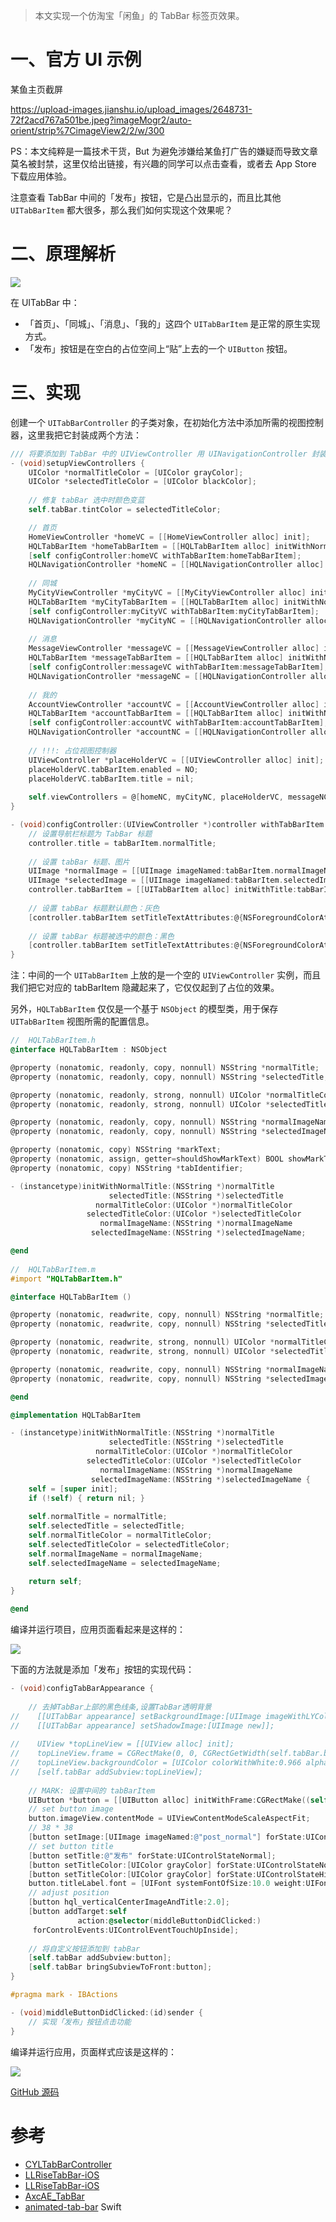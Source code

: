 > 本文实现一个仿淘宝「闲鱼」的 TabBar 标签页效果。

# 一、官方 UI 示例

某鱼主页截屏

<https://upload-images.jianshu.io/upload_images/2648731-72f2acd767a501be.jpeg?imageMogr2/auto-orient/strip%7CimageView2/2/w/300>

PS：本文纯粹是一篇技术干货，But 为避免涉嫌给某鱼打广告的嫌疑而导致文章莫名被封禁，这里仅给出链接，有兴趣的同学可以点击查看，或者去 App Store 下载应用体验。

注意查看 TabBar 中间的「发布」按钮，它是凸出显示的，而且比其他 `UITabBarItem` 都大很多，那么我们如何实现这个效果呢？

# 二、原理解析

![](https://upload-images.jianshu.io/upload_images/2648731-4928e573deb0b7ae.png?imageMogr2/auto-orient/strip%7CimageView2/2/w/300)

在 UITabBar 中：

* 「首页」、「同城」、「消息」、「我的」这四个 `UITabBarItem` 是正常的原生实现方式。
* 「发布」按钮是在空白的占位空间上“贴”上去的一个 `UIButton` 按钮。

# 三、实现

创建一个 `UITabBarController` 的子类对象，在初始化方法中添加所需的视图控制器，这里我把它封装成两个方法：

```objectivec
/// 将要添加到 TabBar 中的 UIViewController 用 UINavigationController 封装后再添加
- (void)setupViewControllers {
    UIColor *normalTitleColor = [UIColor grayColor];
    UIColor *selectedTitleColor = [UIColor blackColor];
    
    // 修复 tabBar 选中时颜色变蓝
    self.tabBar.tintColor = selectedTitleColor;

    // 首页
    HomeViewController *homeVC = [[HomeViewController alloc] init];
    HQLTabBarItem *homeTabBarItem = [[HQLTabBarItem alloc] initWithNormalTitle:@"首页" selectedTitle:@"首页" normalTitleColor:normalTitleColor selectedTitleColor:selectedTitleColor normalImageName:@"home_normal" selectedImageName:@"home_highlight"];
    [self configController:homeVC withTabBarItem:homeTabBarItem];
    HQLNavigationController *homeNC = [[HQLNavigationController alloc] initWithRootViewController:homeVC];
    
    // 同城
    MyCityViewController *myCityVC = [[MyCityViewController alloc] init];
    HQLTabBarItem *myCityTabBarItem = [[HQLTabBarItem alloc] initWithNormalTitle:@"同城" selectedTitle:@"同城" normalTitleColor:normalTitleColor selectedTitleColor:selectedTitleColor normalImageName:@"mycity_normal" selectedImageName:@"mycity_highlight"];
    [self configController:myCityVC withTabBarItem:myCityTabBarItem];
    HQLNavigationController *myCityNC = [[HQLNavigationController alloc] initWithRootViewController:myCityVC];
    
    // 消息
    MessageViewController *messageVC = [[MessageViewController alloc] init];
    HQLTabBarItem *messageTabBarItem = [[HQLTabBarItem alloc] initWithNormalTitle:@"消息" selectedTitle:@"消息" normalTitleColor:normalTitleColor selectedTitleColor:selectedTitleColor normalImageName:@"message_normal" selectedImageName:@"message_highlight"];
    [self configController:messageVC withTabBarItem:messageTabBarItem];
    HQLNavigationController *messageNC = [[HQLNavigationController alloc] initWithRootViewController:messageVC];
    
    // 我的
    AccountViewController *accountVC = [[AccountViewController alloc] init];
    HQLTabBarItem *accountTabBarItem = [[HQLTabBarItem alloc] initWithNormalTitle:@"我的" selectedTitle:@"消息" normalTitleColor:normalTitleColor selectedTitleColor:selectedTitleColor normalImageName:@"account_normal" selectedImageName:@"account_highlight"];
    [self configController:accountVC withTabBarItem:accountTabBarItem];
    HQLNavigationController *accountNC = [[HQLNavigationController alloc] initWithRootViewController:accountVC];
    
    // !!!: 占位视图控制器
    UIViewController *placeHolderVC = [[UIViewController alloc] init];
    placeHolderVC.tabBarItem.enabled = NO;
    placeHolderVC.tabBarItem.title = nil;
    
    self.viewControllers = @[homeNC, myCityNC, placeHolderVC, messageNC, accountNC];
}

- (void)configController:(UIViewController *)controller withTabBarItem:(HQLTabBarItem *)tabBarItem {
    // 设置导航栏标题为 TabBar 标题
    controller.title = tabBarItem.normalTitle;
    
    // 设置 tabBar 标题、图片
    UIImage *normalImage = [[UIImage imageNamed:tabBarItem.normalImageName] imageWithRenderingMode:UIImageRenderingModeAlwaysOriginal];
    UIImage *selectedImage = [[UIImage imageNamed:tabBarItem.selectedImageName] imageWithRenderingMode:UIImageRenderingModeAlwaysOriginal];
    controller.tabBarItem = [[UITabBarItem alloc] initWithTitle:tabBarItem.normalTitle image:normalImage selectedImage:selectedImage];
    
    // 设置 tabBar 标题默认颜色：灰色
    [controller.tabBarItem setTitleTextAttributes:@{NSForegroundColorAttributeName: tabBarItem.normalTitleColor} forState:UIControlStateNormal];
    
    // 设置 tabBar 标题被选中的颜色：黑色
    [controller.tabBarItem setTitleTextAttributes:@{NSForegroundColorAttributeName: tabBarItem.selectedTitleColor} forState:UIControlStateSelected];
}
```
注：中间的一个 `UITabBarItem` 上放的是一个空的 `UIViewController` 实例，而且我们把它对应的 tabBarItem 隐藏起来了，它仅仅起到了占位的效果。

另外，`HQLTabBarItem` 仅仅是一个基于 `NSObject` 的模型类，用于保存 `UITabBarItem` 视图所需的配置信息。

```objectivec
//  HQLTabBarItem.h
@interface HQLTabBarItem : NSObject

@property (nonatomic, readonly, copy, nonnull) NSString *normalTitle;
@property (nonatomic, readonly, copy, nonnull) NSString *selectedTitle;

@property (nonatomic, readonly, strong, nonnull) UIColor *normalTitleColor;
@property (nonatomic, readonly, strong, nonnull) UIColor *selectedTitleColor;

@property (nonatomic, readonly, copy, nonnull) NSString *normalImageName;
@property (nonatomic, readonly, copy, nonnull) NSString *selectedImageName;

@property (nonatomic, copy) NSString *markText;
@property (nonatomic, assign, getter=shouldShowMarkText) BOOL showMarkText;
@property (nonatomic, copy) NSString *tabIdentifier;

- (instancetype)initWithNormalTitle:(NSString *)normalTitle
                      selectedTitle:(NSString *)selectedTitle
                   normalTitleColor:(UIColor *)normalTitleColor
                 selectedTitleColor:(UIColor *)selectedTitleColor
                    normalImageName:(NSString *)normalImageName
                  selectedImageName:(NSString *)selectedImageName;

@end
  
//  HQLTabBarItem.m
#import "HQLTabBarItem.h"

@interface HQLTabBarItem ()

@property (nonatomic, readwrite, copy, nonnull) NSString *normalTitle;
@property (nonatomic, readwrite, copy, nonnull) NSString *selectedTitle;

@property (nonatomic, readwrite, strong, nonnull) UIColor *normalTitleColor;
@property (nonatomic, readwrite, strong, nonnull) UIColor *selectedTitleColor;

@property (nonatomic, readwrite, copy, nonnull) NSString *normalImageName;
@property (nonatomic, readwrite, copy, nonnull) NSString *selectedImageName;

@end

@implementation HQLTabBarItem

- (instancetype)initWithNormalTitle:(NSString *)normalTitle
                      selectedTitle:(NSString *)selectedTitle
                   normalTitleColor:(UIColor *)normalTitleColor
                 selectedTitleColor:(UIColor *)selectedTitleColor
                    normalImageName:(NSString *)normalImageName
                  selectedImageName:(NSString *)selectedImageName {
    self = [super init];
    if (!self) { return nil; }
    
    self.normalTitle = normalTitle;
    self.selectedTitle = selectedTitle;
    self.normalTitleColor = normalTitleColor;
    self.selectedTitleColor = selectedTitleColor;
    self.normalImageName = normalImageName;
    self.selectedImageName = selectedImageName;
    
    return self;
}

@end
```

编译并运行项目，应用页面看起来是这样的：

![](https://upload-images.jianshu.io/upload_images/2648731-bf40816b4f37a096.jpg?imageMogr2/auto-orient/strip%7CimageView2/2/w/1240)

下面的方法就是添加「发布」按钮的实现代码：

```objectivec
- (void)configTabBarAppearance {
    
    // 去掉TabBar上部的黑色线条,设置TabBar透明背景
//    [[UITabBar appearance] setBackgroundImage:[UIImage imageWithLYColor:[UIColor clearColor]]];
//    [[UITabBar appearance] setShadowImage:[UIImage new]];
        
//    UIView *topLineView = [[UIView alloc] init];
//    topLineView.frame = CGRectMake(0, 0, CGRectGetWidth(self.tabBar.bounds), 1);
//    topLineView.backgroundColor = [UIColor colorWithWhite:0.966 alpha:1.000];
//    [self.tabBar addSubview:topLineView];
    
    // MARK: 设置中间的 tabBarItem
    UIButton *button = [[UIButton alloc] initWithFrame:CGRectMake((self.tabBar.bounds.size.width - 55) / 2, self.tabBar.bounds.size.height - 88, 55, 100)];
    // set button image
    button.imageView.contentMode = UIViewContentModeScaleAspectFit;
    // 38 * 38
    [button setImage:[UIImage imageNamed:@"post_normal"] forState:UIControlStateNormal];
    // set button title
    [button setTitle:@"发布" forState:UIControlStateNormal];
    [button setTitleColor:[UIColor grayColor] forState:UIControlStateNormal];
    [button setTitleColor:[UIColor grayColor] forState:UIControlStateHighlighted];
    button.titleLabel.font = [UIFont systemFontOfSize:10.0 weight:UIFontWeightBold];
    // adjust position
    [button hql_verticalCenterImageAndTitle:2.0];
    [button addTarget:self
               action:@selector(middleButtonDidClicked:)
     forControlEvents:UIControlEventTouchUpInside];
    
    // 将自定义按钮添加到 tabBar
    [self.tabBar addSubview:button];
    [self.tabBar bringSubviewToFront:button];
}

#pragma mark - IBActions

- (void)middleButtonDidClicked:(id)sender {
    // 实现「发布」按钮点击功能
}
```

编译并运行应用，页面样式应该是这样的：

![](https://upload-images.jianshu.io/upload_images/2648731-fe43837a1244b66f.jpg?imageMogr2/auto-orient/strip%7CimageView2/2/w/1240)

[GitHub 源码](https://github.com/Andy0570/iOS-Samples/tree/master/Framework_UIKit/UITabBarController/HQLRiseTabBarDemo)

# 参考

* [CYLTabBarController](https://github.com/ChenYilong/CYLTabBarController)
* [LLRiseTabBar-iOS](https://github.com/NoCodeNoWife/LLRiseTabBar-iOS)
* [LLRiseTabBar-iOS](https://github.com/lianleven/LLRiseTabBar-iOS)
* [AxcAE_TabBar](https://github.com/axclogo/AxcAE_TabBar)
* [animated-tab-bar](https://github.com/Ramotion/animated-tab-bar) Swift





